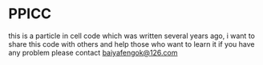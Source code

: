 # PPICC
this is a particle in cell code which was written several years ago, i want to share this code with others and help those who want to learn it
if you have any problem please contact 
baiyafengok@126.com
